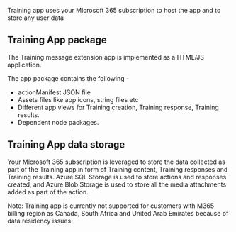 Training app uses your Microsoft 365 subscription to host the app and to
store any user data

## Training App package

The Training message extension app is implemented as a HTML/JS
application.

The app package contains the following -

* actionManifest JSON file
*  Assets files like app icons, string files etc
*   Different app views for Training creation, Training response,
    Training results.
*   Dependent node packages.

## Training App data storage

Your Microsoft 365 subscription is leveraged to store the data collected
as part of the Training app in form of Training content, Training
responses and Training results. Azure SQL Storage is used to store
actions and responses created, and Azure Blob Storage is used to store
all the media attachments added as part of the action.

Note: Training app is currently not supported for customers with M365
billing region as Canada, South Africa and United Arab Emirates because
of data residency issues.